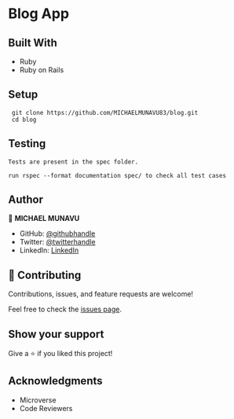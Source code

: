 # Blog App

## Built With

- Ruby
- Ruby on Rails

## Setup

```
 git clone https://github.com/MICHAELMUNAVU83/blog.git
 cd blog
```
## Testing
```
Tests are present in the spec folder.

run rspec --format documentation spec/ to check all test cases
```

## Author

👤 **MICHAEL MUNAVU**

- GitHub: [@githubhandle](https://github.com/MICHAELMUNAVU83)
- Twitter: [@twitterhandle](https://twitter.com/MunavuMichael)
- LinkedIn: [LinkedIn](https://www.linkedin.com/in/michael-munavu-78703a218/)

## 🤝 Contributing

Contributions, issues, and feature requests are welcome!

Feel free to check the [issues page](../../issues/).

## Show your support

Give a ⭐️ if you liked this project!

## Acknowledgments

- Microverse
- Code Reviewers
